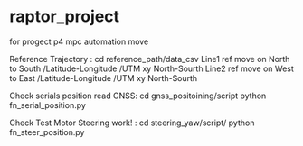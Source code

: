 # raptor_project
for progect p4 mpc automation move 

Reference Trajectory : cd reference_path/data_csv
Line1 ref move on North to South  /Latitude-Longitude /UTM xy North-Sourth
Line2 ref move on West to East  /Latitude-Longitude /UTM xy North-Sourth

Check serials position read GNSS: cd gnss_positoining/script
python fn_serial_position.py

Check Test Motor Steering work! : cd steering_yaw/script/
python fn_steer_position.py
